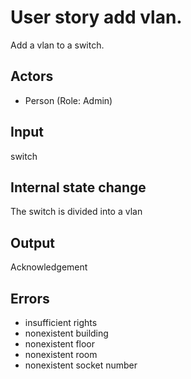 # User story add vlan.

Add a vlan to a switch.

## Actors

* Person (Role: Admin)

## Input

switch

## Internal state change

The switch is divided into a vlan

## Output 

Acknowledgement

## Errors

* insufficient rights
* nonexistent building
* nonexistent floor
* nonexistent room 
* nonexistent socket number